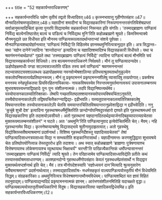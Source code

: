 +++
title = "52 सहकार्यन्तराधिकरणम्"

+++
सहकार्यन्तरविधिः पक्षेण तृतीयं तद्वतो विध्यादिवत्॥46॥ कृत्स्नभावात्तु गृहीणोपसंहारः॥47॥ मौनवदितरेषामप्युपदेशात्॥48॥ यज्ञादीनां शमादीनां च विद्यासहकारिणां निरूपणानन्तरसंगतिविशेषप्राप्तां सर्वान्नानुमत्यादिचिंतां कृत्वा पुनरपि विद्यायामेव सहकार्यन्तरं निरूप्यत इति संगतिः। 'तस्माद्ब्राह्मणः पाण्डित्यं निर्विद्य बाल्येनतिष्ठासेत् बाल्यं च पांडित्यं च निर्विद्याथ मुनि'रिति कहोळब्राह्मणे श्रूयते। किमस्मिन्वाक्ये मौनमनूद्यते उत विधीयत इति मौनस्य पाण्डित्यरूपत्वतदर्थान्तराभ्यां संशये पूर्वपक्षः। मौनपाण्डित्यशब्दयोर्ज्ञानत्वात् 'पाण्डित्यं निर्विद्ये'ति विहितमेव ज्ञानमथमुनिरित्यत्रानूद्यत इति। अत्र सिद्धान्तः- यथा 'यज्ञेन दानेने'त्यादिना 'शान्तोदान्त' इत्यादिना च यज्ञादिश्शमादिश्च विद्यासहकारी विधीयते। यथा च श्रवणंमननंचार्थप्राप्तं" गृह्यते तथा 'तस्माद्ब्राह्मणः पाण्डित्यं निर्विद्ये' त्यादिना पाण्डित्यं बाल्यं मौनमिति त्रयं विद्यायास्सहकार्यन्तरं विधियते। तत्र बाल्यमनन्तराधिकरणे निर्वक्ष्यते। मौनं तु पाण्डित्यादन्यदेव। ऊहोपोहक्षमाधीः पण्डा साऽस्यसञ्जातेति पंडितः तस्य कर्म पाण्डित्यं" श्रवणमननान्तरं तदभ्यासपाटववशाल्लब्धय ऊहापोहक्षमया नवनवोन्मेषशालिन्या प्रतिभयाश्रुतमतार्थानुकूल्येन सकलोपनिषत्तात्पर्यप्रतिष्ठानरूपम्। मौनं तु प्रकृष्टमननं प्रकृष्टमननशीलेषु व्यासादिषु तत्प्रयोगात्। प्रकर्षश्च मननस्य स्नेहपूर्वकतया प्रियविरहितनायिकाया- नायकविषयस्येव निरन्तरमनुवर्तमानत्वरूपं उपासनालम्बनस्य शुभावश्रयस्यभगवद्विग्रहादेः पुनः पुनः संशीलनात्मकं। तदपि विद्यानिष्पत्त्यर्थमेव। यस्योपासनकालव्यतिरिक्तका- लेष्वपि गच्छतस्तिष्ठतश्शयानस्यवोपास्यविषयचिंताऽनुवर्तते, तस्यैवोपासनाकालेऽपि तद्विषयचित्तैकाग्न्याद्विद्या- द्दढीभवति। यस्यतूपासनाकालव्यतिरिक्तकालेषु विषयान्तरावेशः तस्योपासनाकालेऽपि चेतसि समयान्तरचिंतितविषयान्तरानुप्रवेशाद्विद्या न द्दढीभवेदिति। ननु 'कुचुंबे शुचौ देश' इत्यादिना गृहस्थाश्रमधर्मैर्मुक्तिरिति छान्दोग्योपनिषदुपसंहारो द्दश्यते इति गृहस्थाश्रमधर्मा एव विद्यासहकारिणा इति तदाशयोऽवसीयते। अतो गृहस्थानां यज्ञदानादितदर्थद्रव्यार्जनादिबहुव्यापारव्यग्रचेतसा मुक्तरूपमालम्बनसंशीलनं" न घटते। अतः 'अथमुनि'रिति पाण्डित्यानुवाद इत्येवोचितमिति चेत्। मैवम्। नहि गृहस्थानामेव विद्या। कृत्स्नेष्वप्याश्रमेषु विद्यासद्भावे श्रुतीनामुदाहृतत्वात्। अतो गृहस्थेषु विद्योक्तिस्सर्वेषामाश्रमाणां प्रदर्शनार्था। विशिष्य गृहस्थनिर्देशस्तु यज्ञादिव्यग्रचेतसां" तेषां पाण्डित्यादिसाधनत्रयसाध्या विद्या न सम्भवतीति शङ्कानिरासार्था। यज्ञादीनामन्तः करणशुद्धिद्वारा शूभावश्रये चेतः प्रतिष्ठोपयोगित्वान्न तेस्तदुपरोध इति तदाशयः। अथ स्यात् कहोळब्राह्मणे 'ब्राह्मणाः पुत्रेषणायाश्च वित्तेषणायाश्च लोकेषणायाश्च व्युत्थायाथ भिक्षाचर्यं" चरन्ती'ति पारिव्रज्यैकान्तिकं धर्मोपन्यासानन्तरं 'तस्माद्ब्राह्मणः पाण्डित्यं निर्विद्ये' त्यादि श्रूयते। तेन परिव्राजामेव पाण्डित्यादिसाध्याविद्येति प्रतीतेः कथं तस्यास्सर्वाश्रमसाधारण्यम्। अतश्छानदोग्ये गृहस्थधर्मेणोपसंहारः केवलं गृहस्थधर्मप्रसंसार्थो न विद्यद्वार मुक्तयर्थत्वप्दर्शनार्थ इति चेत्। मैवं। तत्र मौनोपदेशस्यापि 'यज्ञोध्ययनं दान'मित्यादि श्रुत्यनुसारेण सर्वेषामाश्रमाणां" प्रदर्शनार्थत्वात्। तस्माद्यज्ञादिसर्वाश्र- मधर्मसहकृतं वाल्यपाण्डित्ययोस्तृतीयं मौनं विधेयमिति सिद्धम्॥ संग्रहकारिकाः॥ अथमुनिरित्यत्र विधेश्श्रवणान्तमौनमविधेयम्। पाण्डित्यशब्दितं यत ज्ञावं विहितं तदनुवाद्यम्॥ पाण्डित्याद्यन्यदिदं प्रकृष्टमननात्मकं ज्ञानम्। आरंभणसंशीलनमितिहि यदाचक्षते वृद्धाः॥ पाण्डित्यबाल्ययोस्तत्तृतीयमधिकारिणो विदुषः। विद्यासहकारितया यज्ञादिकवद्विधेयमिह॥ इति सहकार्यन्तरविध्यधिकरणम्॥12॥